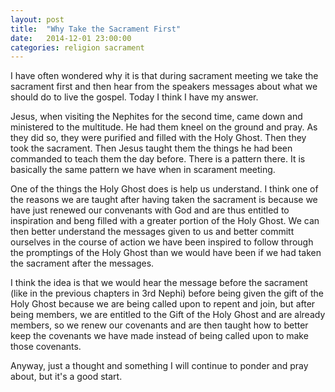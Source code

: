 ```yaml
---
layout: post
title:  "Why Take the Sacrament First"
date:   2014-12-01 23:00:00
categories: religion sacrament
---
```

I have often wondered why it is that during sacrament meeting we take the sacrament first and then hear from the speakers messages about what we should do to live the gospel. Today I think I have my answer.

Jesus, when visiting the Nephites for the second time, came down and ministered to the multitude. He had them kneel on the ground and pray. As they did so, they were purified and filled with the Holy Ghost. Then they took the sacrament. Then Jesus taught them the things he had been commanded to teach them the day before. There is a pattern there. It is basically the same pattern we have when in scarament meeting.

One of the things the Holy Ghost does is help us understand. I think one of the reasons we are taught after having taken the sacrament is because we have just renewed our convenants with God and are thus entitled to inspiration and beng filled with a greater portion of the Holy Ghost. We can then better understand the messages given to us and better committ ourselves in the course of action we have been inspired to follow through the promptings of the Holy Ghost than we would have been if we had taken the sacrament after the messages.

I think the idea is that we would hear the message before the sacrament (like in the previous chapters in 3rd Nephi) before being given the gift of the Holy Ghost because we are being called upon to repent and join, but after being members, we are entitled to the Gift of the Holy Ghost and are already members, so we renew our covenants and are then taught how to better keep the covenants we have made instead of being called upon to make those covenants.

Anyway, just a thought and something I will continue to ponder and pray about, but it's a good start.